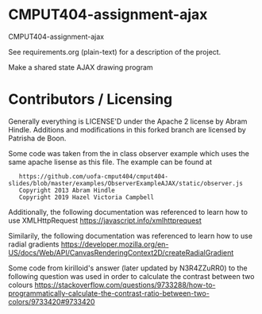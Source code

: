 CMPUT404-assignment-ajax
==============================

CMPUT404-assignment-ajax

See requirements.org (plain-text) for a description of the project.

Make a shared state AJAX drawing program

Contributors / Licensing
========================

Generally everything is LICENSE'D under the Apache 2 license by Abram Hindle. Additions and modifications in this forked branch are licensed by Patrisha de Boon.

Some code was taken from the in class observer example 
which uses the same apache lisense as this file. The example can be
found at 
      
       https://github.com/uofa-cmput404/cmput404-slides/blob/master/examples/ObserverExampleAJAX/static/observer.js
       Copyright 2013 Abram Hindle
       Copyright 2019 Hazel Victoria Campbell

Additionally, the following documentation was referenced to learn how to use XMLHttpRequest 
       https://javascript.info/xmlhttprequest

Similarily, the following documentation was referenced to learn how to use radial gradients
       https://developer.mozilla.org/en-US/docs/Web/API/CanvasRenderingContext2D/createRadialGradient

Some code from kirilloid's answer (later updated by N3R4ZZuRR0) to the following
question was used in order to calculate the contrast between two colours
       https://stackoverflow.com/questions/9733288/how-to-programmatically-calculate-the-contrast-ratio-between-two-colors/9733420#9733420 